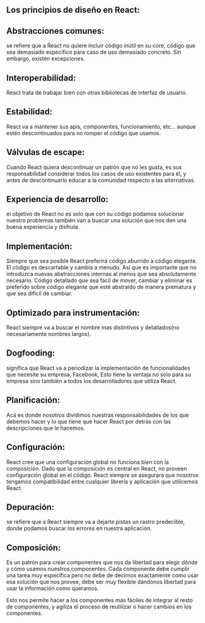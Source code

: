 ## Los principios de diseño en React:

## Abstracciones comunes: 
se refiere que a React no quiere incluir código inútil en su core, código que sea demasiado especifico para caso de uso demasiado concreto. Sin embargo, existen excepciones.

## Interoperabilidad: 
React trata de trabajar bien con otras bibliotecas de interfaz de usuario.

## Estabilidad: 
React va a mantener sus apis, componentes, funcionamiento, etc… aunque estén descontinuados para no romper el código que usamos.

## Válvulas de escape: 
Cuando React quiera descontinuar un patrón que no les gusta, es sus responsabilidad considerar todos los casos de uso existentes para él, y antes de descontinuarlo educar a la comunidad respecto a las alternativas.

## Experiencia de desarrollo: 
el objetivo de React no es solo que con su código podamos solucionar nuestro problemas también van a buscar una solución que nos den una buena experiencia y disfrute.

## Implementación: 
Siempre que sea posible React preferirá código aburrido a código elegante. El código es descartable y cambia a menudo. Así que es importante que no introduzca nuevas abstracciones internas al menos que sea absolutamente necesario. Código detallado que sea fácil de mover, cambiar y eliminar es preferido sobre código elegante que esté abstraído de manera prematura y que sea difícil de cambiar.

## Optimizado para instrumentación: 
React siempre va a buscar el nombre mas distintivos y detallados(no necesariamente nombres largos).

## Dogfooding: 
significa que React va a periodizar la implementación de funcionalidades que necesite su empresa, Facebook, Esto tiene la ventaja no solo para su empresa sino también a todos los desarrolladores que utiliza React.

## Planificación: 
Acá es donde nosotros dividimos nuestras responsabilidades de los que debemos hacer y lo que tiene que hacer React por detrás con las descripciones que le hacemos.

## Configuración: 
React cree que una configuración global no funciona bien con la composición. Dado que la composición es central en React, no proveen configuración global en el código. React siempre se asegurara que nosotros tengamos compatibilidad entre cualquier librería y aplicación que utilicemos React.

## Depuración: 
se refiere que a React siempre va a dejarte pistas un rastro predecible, donde podamos buscar los errores en nuestra aplicación.

## Composición: 
Es un patrón para crear componentes que nos da libertad para elegir dónde y cómo usamos nuestros componentes. Cada componente debe cumplir una tarea muy específica pero no debe de decirnos exactamente como usar esa solución que nos provee, debe ser muy flexible dándonos libertad para usar la información como queramos.

Esto nos permite hacer a los componentes más fáciles de integrar al resto de componentes, y agiliza el proceso de reutilizar o hacer cambios en los componentes.